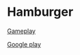 # Hamburger
[Gameplay](https://www.youtube.com/watch?v=klwNtHxUlVA)

[Google play](https://play.google.com/store/apps/details?id=com.NGS.Hamburger&hl=ru&gl=US)
